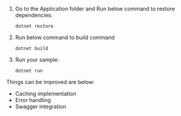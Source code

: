 
1. Go to the Application folder and Run below command to restore dependencies:

    ```console
    dotnet restore
	```	

2. Run below command to build command 

    ```console
    dotnet build
    ```

3. Run your sample:

    ```console
    dotnet run
    ```
Things can be improved are below:
- Caching implementation
- Error handling 
- Swagger integration
